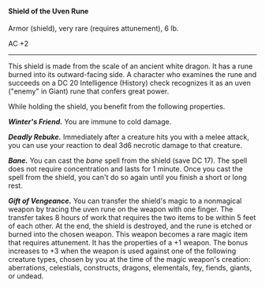 #### Shield of the Uven Rune

Armor (shield), very rare (requires attunement), 6 lb.

AC +2

---

This shield is made from the scale of an ancient white dragon. It has a rune burned into its outward-facing side. A character who examines the rune and succeeds on a DC 20 Intelligence (History) check recognizes it as an uven ("enemy" in Giant) rune that confers great power.

While holding the shield, you benefit from the following properties.

***Winter's Friend.*** You are immune to cold damage.

***Deadly Rebuke.*** Immediately after a creature hits you with a melee attack, you can use your reaction to deal 3d6 necrotic damage to that creature.

***Bane.*** You can cast the *bane* spell from the shield (save DC 17). The spell does not require concentration and lasts for 1 minute. Once you cast the spell from the shield, you can't do so again until you finish a short or long rest.

***Gift of Vengeance.*** You can transfer the shield's magic to a nonmagical weapon by tracing the uven rune on the weapon with one finger. The transfer takes 8 hours of work that requires the two items to be within 5 feet of each other. At the end, the shield is destroyed, and the rune is etched or burned into the chosen weapon. This weapon becomes a rare magic item that requires attunement. It has the properties of a +1 weapon. The bonus increases to +3 when the weapon is used against one of the following creature types, chosen by you at the time of the magic weapon's creation: aberrations, celestials, constructs, dragons, elementals, fey, fiends, giants, or undead.